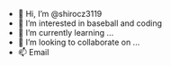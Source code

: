 - 👋 Hi, I’m @shirocz3119
- 👀 I’m interested in baseball and coding
- 🌱 I’m currently learning ...
- 💞️ I’m looking to collaborate on ...
- 📫 Email

<!---
shirocz3119/shirocz3119 is a ✨ special ✨ repository because its `README.md` (this file) appears on your GitHub profile.
You can click the Preview link to take a look at your changes.
--->
